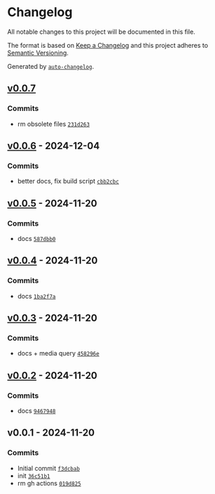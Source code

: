 # Changelog

All notable changes to this project will be documented in this file.

The format is based on [Keep a Changelog](https://keepachangelog.com/en/1.0.0/)
and this project adheres to [Semantic Versioning](https://semver.org/spec/v2.0.0.html).

Generated by [`auto-changelog`](https://github.com/CookPete/auto-changelog).

## [v0.0.7](https://github.com/substrate-system/css-normalize/compare/v0.0.6...v0.0.7)

### Commits

- rm obsolete files [`231d263`](https://github.com/substrate-system/css-normalize/commit/231d263e485130b315be0338adb49ee5f365dbf8)

## [v0.0.6](https://github.com/substrate-system/css-normalize/compare/v0.0.5...v0.0.6) - 2024-12-04

### Commits

- better docs, fix build script [`cbb2cbc`](https://github.com/substrate-system/css-normalize/commit/cbb2cbc7b72f44a5084ff7fa2d54900a5b768f82)

## [v0.0.5](https://github.com/substrate-system/css-normalize/compare/v0.0.4...v0.0.5) - 2024-11-20

### Commits

- docs [`587dbb0`](https://github.com/substrate-system/css-normalize/commit/587dbb0e2f2ebdb5bae738a64df92ac54d80d334)

## [v0.0.4](https://github.com/substrate-system/css-normalize/compare/v0.0.3...v0.0.4) - 2024-11-20

### Commits

- docs [`1ba2f7a`](https://github.com/substrate-system/css-normalize/commit/1ba2f7ae14958e5df4633a8f42ff6f713f05d6a5)

## [v0.0.3](https://github.com/substrate-system/css-normalize/compare/v0.0.2...v0.0.3) - 2024-11-20

### Commits

- docs + media query [`458296e`](https://github.com/substrate-system/css-normalize/commit/458296ee744e8bc199f08c0b76242b374eb6fd40)

## [v0.0.2](https://github.com/substrate-system/css-normalize/compare/v0.0.1...v0.0.2) - 2024-11-20

### Commits

- docs [`9467948`](https://github.com/substrate-system/css-normalize/commit/9467948e78069d8e4ec8ef208172afa431bbe987)

## v0.0.1 - 2024-11-20

### Commits

- Initial commit [`f3dcbab`](https://github.com/substrate-system/css-normalize/commit/f3dcbabfa55f68f06af7c4cf428d384600187101)
- init [`36c51b1`](https://github.com/substrate-system/css-normalize/commit/36c51b1eb0dbedbfd9e2ef3935660717ef4e4da5)
- rm gh actions [`019d825`](https://github.com/substrate-system/css-normalize/commit/019d825e90ac5d7dd959dbf0f104ac9d23fbebc3)
